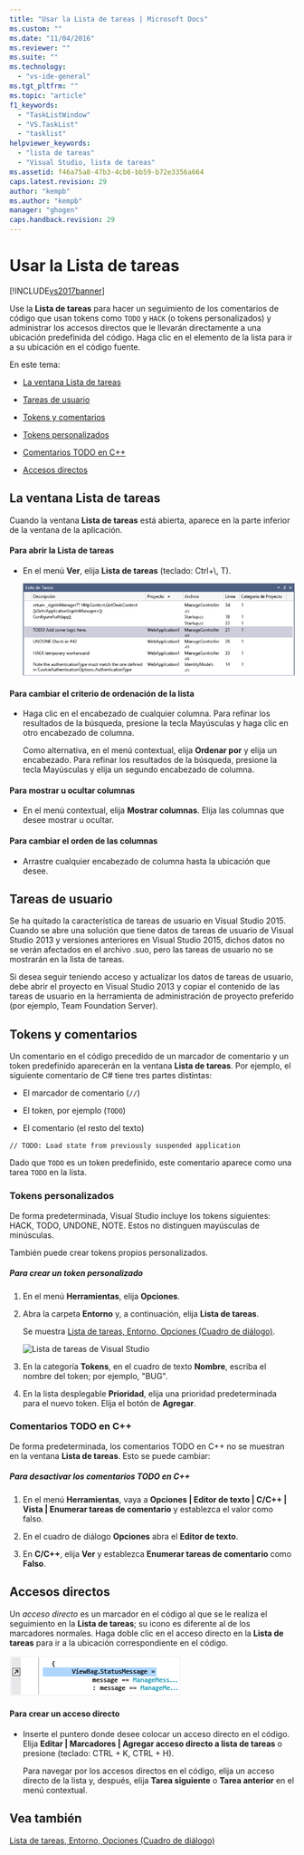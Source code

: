 ```yaml
---
title: "Usar la Lista de tareas | Microsoft Docs"
ms.custom: ""
ms.date: "11/04/2016"
ms.reviewer: ""
ms.suite: ""
ms.technology: 
  - "vs-ide-general"
ms.tgt_pltfrm: ""
ms.topic: "article"
f1_keywords: 
  - "TaskListWindow"
  - "VS.TaskList"
  - "tasklist"
helpviewer_keywords: 
  - "lista de tareas"
  - "Visual Studio, lista de tareas"
ms.assetid: f46a75a8-47b3-4cb6-bb59-b72e3356a664
caps.latest.revision: 29
author: "kempb"
ms.author: "kempb"
manager: "ghogen"
caps.handback.revision: 29
---
```

# Usar la Lista de tareas
[!INCLUDE[vs2017banner](../code-quality/includes/vs2017banner.md)]

Use la **Lista de tareas** para hacer un seguimiento de los comentarios de código que usan tokens como `TODO` y `HACK` \(o tokens personalizados\) y administrar los accesos directos que le llevarán directamente a una ubicación predefinida del código. Haga clic en el elemento de la lista para ir a su ubicación en el código fuente.  
  
 En este tema:  
  
-   [La ventana Lista de tareas](../ide/using-the-task-list.md#taskListWindow)  
  
-   [Tareas de usuario](../ide/using-the-task-list.md#userTasks)  
  
-   [Tokens y comentarios](../ide/using-the-task-list.md#tokensComments)  
  
-   [Tokens personalizados](../ide/using-the-task-list.md#customTokens)  
  
-   [Comentarios TODO en C++](../ide/using-the-task-list.md#cppComments)  
  
-   [Accesos directos](../ide/using-the-task-list.md#shortcuts)  
  
##  <a name="taskListWindow"></a> La ventana Lista de tareas  
 Cuando la ventana **Lista de tareas** está abierta, aparece en la parte inferior de la ventana de la aplicación.  
  
#### Para abrir la Lista de tareas  
  
-   En el menú **Ver**, elija **Lista de tareas** \(teclado: Ctrl\+\\, T\).  
  
     ![Ventana Lista de tareas](../ide/media/vs2015_task_list.png "vs2015\_task\_list")  
  
#### Para cambiar el criterio de ordenación de la lista  
  
-   Haga clic en el encabezado de cualquier columna. Para refinar los resultados de la búsqueda, presione la tecla Mayúsculas y haga clic en otro encabezado de columna.  
  
     Como alternativa, en el menú contextual, elija **Ordenar por** y elija un encabezado. Para refinar los resultados de la búsqueda, presione la tecla Mayúsculas y elija un segundo encabezado de columna.  
  
#### Para mostrar u ocultar columnas  
  
-   En el menú contextual, elija **Mostrar columnas**. Elija las columnas que desee mostrar u ocultar.  
  
#### Para cambiar el orden de las columnas  
  
-   Arrastre cualquier encabezado de columna hasta la ubicación que desee.  
  
##  <a name="userTasks"></a> Tareas de usuario  
 Se ha quitado la característica de tareas de usuario en Visual Studio 2015. Cuando se abre una solución que tiene datos de tareas de usuario de Visual Studio 2013 y versiones anteriores en Visual Studio 2015, dichos datos no se verán afectados en el archivo .suo, pero las tareas de usuario no se mostrarán en la lista de tareas.  
  
 Si desea seguir teniendo acceso y actualizar los datos de tareas de usuario, debe abrir el proyecto en Visual Studio 2013 y copiar el contenido de las tareas de usuario en la herramienta de administración de proyecto preferido \(por ejemplo, Team Foundation Server\).  
  
##  <a name="tokensComments"></a> Tokens y comentarios  
 Un comentario en el código precedido de un marcador de comentario y un token predefinido aparecerán en la ventana **Lista de tareas**. Por ejemplo, el siguiente comentario de C\# tiene tres partes distintas:  
  
-   El marcador de comentario \(`//`\)  
  
-   El token, por ejemplo \(`TODO`\)  
  
-   El comentario \(el resto del texto\)  
  
```  
// TODO: Load state from previously suspended application  
```  
  
 Dado que `TODO` es un token predefinido, este comentario aparece como una tarea `TODO` en la lista.  
  
###  <a name="customTokens"></a> Tokens personalizados  
 De forma predeterminada, Visual Studio incluye los tokens siguientes: HACK, TODO, UNDONE, NOTE. Estos no distinguen mayúsculas de minúsculas.  
  
 También puede crear tokens propios personalizados.  
  
##### Para crear un token personalizado  
  
1.  En el menú **Herramientas**, elija **Opciones**.  
  
2.  Abra la carpeta **Entorno** y, a continuación, elija **Lista de tareas**.  
  
     Se muestra [Lista de tareas, Entorno, Opciones \(Cuadro de diálogo\)](../ide/reference/task-list-environment-options-dialog-box.md).  
  
     ![Lista de tareas de Visual Studio](~/docs/ide/media/vs2015_task_list_options.png "vs2015\_task\_list\_options")  
  
3.  En la categoría **Tokens**, en el cuadro de texto **Nombre**, escriba el nombre del token; por ejemplo, "BUG".  
  
4.  En la lista desplegable **Prioridad**, elija una prioridad predeterminada para el nuevo token. Elija el botón de **Agregar**.  
  
###  <a name="cppComments"></a> Comentarios TODO en C\+\+  
 De forma predeterminada, los comentarios TODO en C\+\+ no se muestran en la ventana **Lista de tareas**. Esto se puede cambiar:  
  
##### Para desactivar los comentarios TODO en C\+\+  
  
1.  En el menú **Herramientas**, vaya a **Opciones &#124; Editor de texto &#124; C\/C\+\+ &#124; Vista &#124; Enumerar tareas de comentario** y establezca el valor como falso.  
  
2.  En el cuadro de diálogo **Opciones** abra el **Editor de texto**.  
  
3.  En **C\/C\+\+**, elija **Ver** y establezca **Enumerar tareas de comentario** como **Falso**.  
  
##  <a name="shortcuts"></a> Accesos directos  
 Un *acceso directo* es un marcador en el código al que se le realiza el seguimiento en la **Lista de tareas**; su icono es diferente al de los marcadores normales. Haga doble clic en el acceso directo en la **Lista de tareas** para ir a la ubicación correspondiente en el código.  
  
 ![Icono de acceso directo de Visual Studio](../ide/media/vs2015_task_list_bookmark.png "vs2015\_task\_list\_bookmark")  
  
#### Para crear un acceso directo  
  
-   Inserte el puntero donde desee colocar un acceso directo en el código. Elija **Editar &#124; Marcadores &#124; Agregar acceso directo a lista de tareas** o presione \(teclado: CTRL \+ K, CTRL \+ H\).  
  
     Para navegar por los accesos directos en el código, elija un acceso directo de la lista y, después, elija **Tarea siguiente** o **Tarea anterior** en el menú contextual.  
  
## Vea también  
 [Lista de tareas, Entorno, Opciones \(Cuadro de diálogo\)](../ide/reference/task-list-environment-options-dialog-box.md)